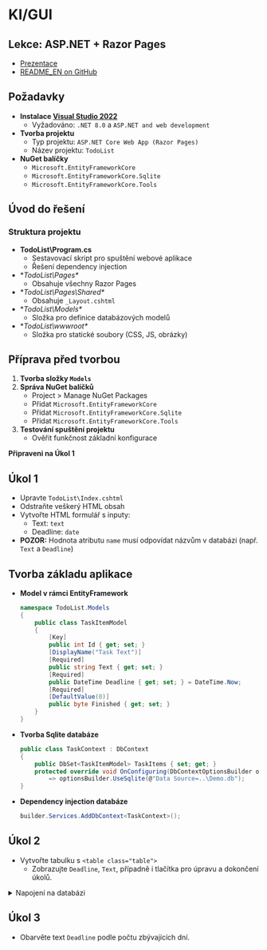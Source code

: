 # KI/GUI
## Lekce: ASP.NET + Razor Pages

- [Prezentace](https://tinyurl.com/KI-GUI-PRE)
- [README_EN on GitHub](https://github.com/radeksmejky9/GUI/edit/main/README_EN.md)

## Požadavky
- **Instalace [Visual Studio 2022](https://visualstudio.microsoft.com/thank-you-downloading-visual-studio/?sku=Community&channel=Release&version=VS2022&source=VSLandingPage&cid=2030&passive=false)**
  - Vyžadováno: `.NET 8.0` a `ASP.NET and web development`
- **Tvorba projektu**
  - Typ projektu: `ASP.NET Core Web App (Razor Pages)`
  - Název projektu: `TodoList`
- **NuGet balíčky**
  - `Microsoft.EntityFrameworkCore`
  - `Microsoft.EntityFrameworkCore.Sqlite`
  - `Microsoft.EntityFrameworkCore.Tools`

## Úvod do řešení
### Struktura projektu
- **TodoList\Program.cs**
  - Sestavovací skript pro spuštění webové aplikace
  - Řešení dependency injection
- **TodoList\Pages\**
  - Obsahuje všechny Razor Pages
- **TodoList\Pages\Shared\**
  - Obsahuje `_Layout.cshtml`
- **TodoList\Models\**
  - Složka pro definice databázových modelů
- **TodoList\wwwroot\**
  - Složka pro statické soubory (CSS, JS, obrázky)

## Příprava před tvorbou
1. **Tvorba složky `Models`**
2. **Správa NuGet balíčků**
   - Project > Manage NuGet Packages
   - Přidat `Microsoft.EntityFrameworkCore`
   - Přidat `Microsoft.EntityFrameworkCore.Sqlite`
   - Přidat `Microsoft.EntityFrameworkCore.Tools`
3. **Testování spuštění projektu**
   - Ověřit funkčnost základní konfigurace

**Připraveni na Úkol 1**

## Úkol 1
- Upravte `TodoList\Index.cshtml`
- Odstraňte veškerý HTML obsah
- Vytvořte HTML formulář s inputy:
  - Text: `text`
  - Deadline: `date`
- **POZOR:** Hodnota atributu `name` musí odpovídat názvům v databázi (např. `Text` a `Deadline`)

## Tvorba základu aplikace
- **Model v rámci EntityFramework**
  ```csharp
  namespace TodoList.Models
  {
      public class TaskItemModel
      {
          [Key]
          public int Id { get; set; }
          [DisplayName("Task Text")]
          [Required]
          public string Text { get; set; }
          [Required]
          public DateTime Deadline { get; set; } = DateTime.Now;
          [Required]
          [DefaultValue(0)]
          public byte Finished { get; set; }
      }
  }
  ```
- **Tvorba Sqlite databáze**
  ```csharp
  public class TaskContext : DbContext
  {
      public DbSet<TaskItemModel> TaskItems { set; get; }
      protected override void OnConfiguring(DbContextOptionsBuilder optionsBuilder)
          => optionsBuilder.UseSqlite(@"Data Source=..\Demo.db");
  }
  ```
- **Dependency injection databáze**
  ```csharp
  builder.Services.AddDbContext<TaskContext>();
  ```

## Úkol 2
- Vytvořte tabulku s `<table class="table">`
  - Zobrazujte `Deadline`, `Text`, případně i tlačítka pro úpravu a dokončení úkolů.
 
<details>
<summary>Napojení na databázi</summary>
  
```csharp
//TodoList\Models\IndexModel.cshtml.cs
public bool DisplayAddTask { get; private set; } = false;
public List<_TaskPartialModel> taskItems = new List<_TaskPartialModel>();
[BindProperty]
public TaskItemModel NewTaskItem { get; set; }
private readonly TaskContext _taskContext;

public IActionResult OnPostAddElement()
 {
     _taskContext.TaskItems.Add(NewTaskItem);
     _taskContext.SaveChanges();
     return RedirectToPage();
 }

 public IndexModel(TaskContext taskContext)
 {
     _taskContext = taskContext;
     var items = _taskContext.TaskItems.ToList();
     taskItems.AddRange(items);
 }
```
</details>

## Úkol 3
- Obarvěte text `Deadline` podle počtu zbývajících dní.
